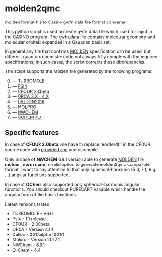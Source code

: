 # molden2qmc
molden format file to Casino gwfn.data file format converter.

This python script is used to create qwfn.data file which used for input in the [CASINO](https://vallico.net/casinoqmc/what-is-casino/) program.
The gwfn.data file contains molecular geometry and molecular orbitals expanded in a Gaussian basis set.

In general any file that confirms [MOLDEN](http://www.cmbi.ru.nl/molden/molden_format.html) specification can be used,
but different quantum chemistry code not always fully comply with the required specifications,
in such cases, the script corrects these discrepancies.

The script supports the Molden file generated by the following programs:

0. — [TURBOMOLE](http://www.turbomole.com/)
1. — [PSI4](http://www.psicode.org/)
2. — [CFOUR 2.0beta](http://www.cfour.de/)
3. — [ORCA 3.X - 4.X](https://orcaforum.cec.mpg.de/)
4. — [DALTON2016](http://daltonprogram.org/)
5. — [MOLPRO](https://www.molpro.net/)
6. — [NWCHEM](http://www.nwchem-sw.org/)
7. — [QCHEM 4.X](http://www.q-chem.com/)


## Specific features
In case of **CFOUR 2.0beta** one have to replace reorderdf.f in the CFOUR source code with [provided one](https://github.com/Konjkov/molden2qmc/blob/master/test/CFOUR/reorderdf.f)
and recompile.

Only in case of **NWCHEM** 6.8.1 version able to generate [MOLDEN](http://www.nwchem-sw.org/index.php/Development:Properties#Moldenfile) file
**molden_norm none** is valid option to generate molden2qmc compatible format.
I want to pay attention to that only spherical-harmonic (5 d, 7 f, 9 g, ...) angular functions supported.

In case of **QChem** also supported only spherical-harmonic angular functions. You should checkout
PURECART variable which handle the angular form of the basis functions.

Latest versions tested:
- TURBOMOLE - V6.6
- Psi4      - 1.1 release
- CFOUR     - 2.00beta
- ORCA      - Version 4.1.1
- Dalton    - 2017.alpha (2017)
- Molpro    - Version 2012.1
- NWChem    - 6.8.1
- Q-Chem    - 4.4
